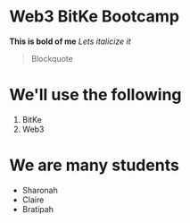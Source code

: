# Web3 BitKe Bootcamp

**This is bold of me**
*Lets italicize it*

> Blockquote

# We'll use the following 
1. BitKe
2. Web3

# We are many students
- Sharonah
- Claire
- Bratipah
